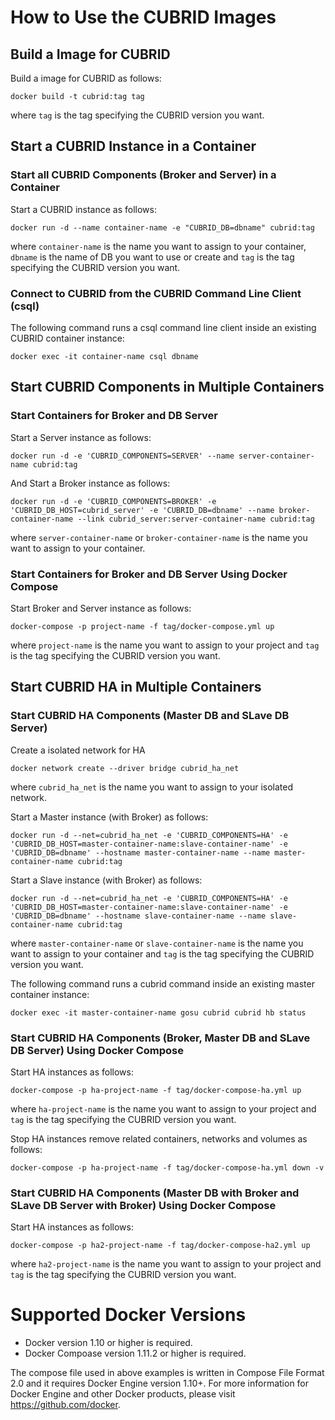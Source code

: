 # How to Use the CUBRID Images
## Build a Image for CUBRID
Build a image for CUBRID as follows:

    docker build -t cubrid:tag tag
where `tag` is the tag specifying the CUBRID version you want.

## Start a CUBRID Instance in a Container
### Start all CUBRID Components (Broker and Server) in a Container
Start a CUBRID instance as follows:

    docker run -d --name container-name -e "CUBRID_DB=dbname" cubrid:tag
where `container-name` is the name you want to assign to your container, `dbname` is the name of DB you want to use or create and `tag` is the tag specifying the CUBRID version you want.

### Connect to CUBRID from the CUBRID Command Line Client (csql)
The following command runs a csql command line client inside an existing CUBRID container instance:

    docker exec -it container-name csql dbname

## Start CUBRID Components in Multiple Containers
### Start Containers for Broker and DB Server
Start a Server instance as follows:

    docker run -d -e 'CUBRID_COMPONENTS=SERVER' --name server-container-name cubrid:tag

And Start a Broker instance as follows:

    docker run -d -e 'CUBRID_COMPONENTS=BROKER' -e 'CUBRID_DB_HOST=cubrid_server' -e 'CUBRID_DB=dbname' --name broker-container-name --link cubrid_server:server-container-name cubrid:tag
where `server-container-name` or `broker-container-name` is the name you want to assign to your container.

### Start Containers for Broker and DB Server Using Docker Compose
Start Broker and Server instance as follows:

    docker-compose -p project-name -f tag/docker-compose.yml up
where `project-name` is the name you want to assign to your project and `tag` is the tag specifying the CUBRID version you want.

## Start CUBRID HA in Multiple Containers
### Start CUBRID HA Components (Master DB and SLave DB Server)
Create a isolated network for HA

    docker network create --driver bridge cubrid_ha_net
where `cubrid_ha_net` is the name you want to assign to your isolated network.

Start a Master instance (with Broker) as follows:

    docker run -d --net=cubrid_ha_net -e 'CUBRID_COMPONENTS=HA' -e 'CUBRID_DB_HOST=master-container-name:slave-container-name' -e 'CUBRID_DB=dbname' --hostname master-container-name --name master-container-name cubrid:tag

Start a Slave instance (with Broker) as follows:

    docker run -d --net=cubrid_ha_net -e 'CUBRID_COMPONENTS=HA' -e 'CUBRID_DB_HOST=master-container-name:slave-container-name' -e 'CUBRID_DB=dbname' --hostname slave-container-name --name slave-container-name cubrid:tag
where `master-container-name` or `slave-container-name` is the name you want to assign to your container and `tag` is the tag specifying the CUBRID version you want.

The following command runs a cubrid command inside an existing master container instance:

    docker exec -it master-container-name gosu cubrid cubrid hb status
### Start CUBRID HA Components (Broker, Master DB and SLave DB Server) Using Docker Compose
Start HA instances as follows:

    docker-compose -p ha-project-name -f tag/docker-compose-ha.yml up
where `ha-project-name` is the name you want to assign to your project and `tag` is the tag specifying the CUBRID version you want.

Stop HA instances remove related containers, networks and volumes as follows:

    docker-compose -p ha-project-name -f tag/docker-compose-ha.yml down -v

### Start CUBRID HA Components (Master DB with Broker and SLave DB Server with Broker) Using Docker Compose
Start HA instances as follows:

    docker-compose -p ha2-project-name -f tag/docker-compose-ha2.yml up
where `ha2-project-name` is the name you want to assign to your project and `tag` is the tag specifying the CUBRID version you want.

# Supported Docker Versions
- Docker version 1.10 or higher is required.
- Docker Compoase version 1.11.2 or higher is required.

The compose file used in above examples is written in Compose File Format 2.0 and it requires Docker Engine version 1.10+.
For more information for Docker Engine and other Docker products, please visit https://github.com/docker.


